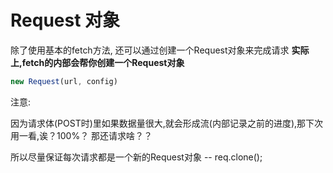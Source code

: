 # Request 对象

除了使用基本的fetch方法, 还可以通过创建一个Request对象来完成请求
**实际上,fetch的内部会帮你创建一个Request对象**


```js
new Request(url, config)
```

注意:

因为请求体(POST时)里如果数据量很大,就会形成流(内部记录之前的进度),那下次用一看,诶？100%？
那还请求啥？？

所以尽量保证每次请求都是一个新的Request对象  --  req.clone();
